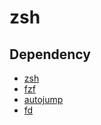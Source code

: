 # zsh

## Dependency
- [zsh](https://www.zsh.org/)
- [fzf](https://github.com/junegunn/fzf)
- [autojump](https://github.com/wting/autojump)
- [fd](https://github.com/sharkdp/fd.git)
